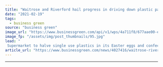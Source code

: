 ```yaml
---
title: "Waitrose and Riverford hail progress in driving down plastic packaging"
date: "2021-02-19"
tags: 
  - business green
source: "business green"
image_url: "https://www.businessgreen.com/api/v1/wps/4a711f8/677aae00-e30f-4553-96c9-6120d2d8397c/2/Home-Compostable-Packaging-40-Edit-riverford-185x114.jpg"
image_fp: "/assets/img/post_thumbnails/95.jpg"
lead: "
 Supermarket to halve single use plastics in its Easter eggs and confectionary, as Riverford ditches plastic bags in its delivery boxes ..."
article_url: "https://www.businessgreen.com/news/4027416/waitrose-riverford-hail-progress-driving-plastic-packaging"
---
```


---
